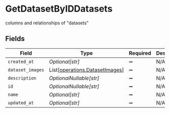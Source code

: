 # GetDatasetByIDDatasets

columns and relationships of "datasets"


## Fields

| Field                                                                      | Type                                                                       | Required                                                                   | Description                                                                |
| -------------------------------------------------------------------------- | -------------------------------------------------------------------------- | -------------------------------------------------------------------------- | -------------------------------------------------------------------------- |
| `created_at`                                                               | *Optional[str]*                                                            | :heavy_minus_sign:                                                         | N/A                                                                        |
| `dataset_images`                                                           | List[[operations.DatasetImages](../../models/operations/datasetimages.md)] | :heavy_minus_sign:                                                         | N/A                                                                        |
| `description`                                                              | *OptionalNullable[str]*                                                    | :heavy_minus_sign:                                                         | N/A                                                                        |
| `id`                                                                       | *OptionalNullable[str]*                                                    | :heavy_minus_sign:                                                         | N/A                                                                        |
| `name`                                                                     | *Optional[str]*                                                            | :heavy_minus_sign:                                                         | N/A                                                                        |
| `updated_at`                                                               | *Optional[str]*                                                            | :heavy_minus_sign:                                                         | N/A                                                                        |